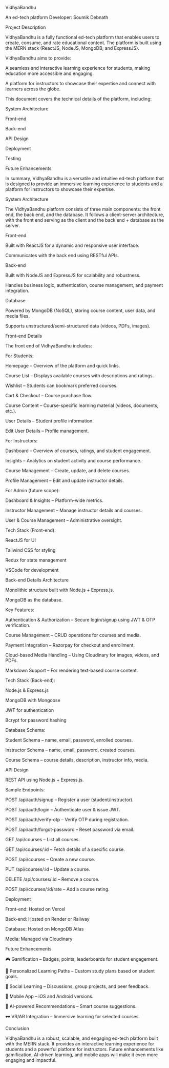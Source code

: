 VidhyaBandhu

An ed-tech platform
Developer: Soumik Debnath


Project Description

VidhyaBandhu is a fully functional ed-tech platform that enables users to create, consume, and rate educational content. The platform is built using the MERN stack (ReactJS, NodeJS, MongoDB, and ExpressJS).

VidhyaBandhu aims to provide:

A seamless and interactive learning experience for students, making education more accessible and engaging.

A platform for instructors to showcase their expertise and connect with learners across the globe.

This document covers the technical details of the platform, including:

System Architecture

Front-end

Back-end

API Design

Deployment

Testing

Future Enhancements

In summary, VidhyaBandhu is a versatile and intuitive ed-tech platform that is designed to provide an immersive learning experience to students and a platform for instructors to showcase their expertise.

System Architecture

The VidhyaBandhu platform consists of three main components: the front end, the back end, and the database. It follows a client-server architecture, with the front end serving as the client and the back end + database as the server.

Front-end

Built with ReactJS for a dynamic and responsive user interface.

Communicates with the back end using RESTful APIs.

Back-end

Built with NodeJS and ExpressJS for scalability and robustness.

Handles business logic, authentication, course management, and payment integration.

Database

Powered by MongoDB (NoSQL), storing course content, user data, and media files.

Supports unstructured/semi-structured data (videos, PDFs, images).

Front-end Details

The front end of VidhyaBandhu includes:

For Students:

Homepage – Overview of the platform and quick links.

Course List – Displays available courses with descriptions and ratings.

Wishlist – Students can bookmark preferred courses.

Cart & Checkout – Course purchase flow.

Course Content – Course-specific learning material (videos, documents, etc.).

User Details – Student profile information.

Edit User Details – Profile management.

For Instructors:

Dashboard – Overview of courses, ratings, and student engagement.

Insights – Analytics on student activity and course performance.

Course Management – Create, update, and delete courses.

Profile Management – Edit and update instructor details.

For Admin (future scope):

Dashboard & Insights – Platform-wide metrics.

Instructor Management – Manage instructor details and courses.

User & Course Management – Administrative oversight.

Tech Stack (Front-end):

ReactJS for UI

Tailwind CSS for styling

Redux for state management

VSCode for development

Back-end Details
Architecture

Monolithic structure built with Node.js + Express.js.

MongoDB as the database.

Key Features:

Authentication & Authorization – Secure login/signup using JWT & OTP verification.

Course Management – CRUD operations for courses and media.

Payment Integration – Razorpay for checkout and enrollment.

Cloud-based Media Handling – Using Cloudinary for images, videos, and PDFs.

Markdown Support – For rendering text-based course content.

Tech Stack (Back-end):

Node.js & Express.js

MongoDB with Mongoose

JWT for authentication

Bcrypt for password hashing

Database Schema:

Student Schema – name, email, password, enrolled courses.

Instructor Schema – name, email, password, created courses.

Course Schema – course details, description, instructor info, media.

API Design

REST API using Node.js + Express.js.

Sample Endpoints:

POST /api/auth/signup – Register a user (student/instructor).

POST /api/auth/login – Authenticate user & issue JWT.

POST /api/auth/verify-otp – Verify OTP during registration.

POST /api/auth/forgot-password – Reset password via email.

GET /api/courses – List all courses.

GET /api/courses/:id – Fetch details of a specific course.

POST /api/courses – Create a new course.

PUT /api/courses/:id – Update a course.

DELETE /api/courses/:id – Remove a course.

POST /api/courses/:id/rate – Add a course rating.

Deployment

Front-end: Hosted on Vercel

Back-end: Hosted on Render or Railway

Database: Hosted on MongoDB Atlas

Media: Managed via Cloudinary

Future Enhancements

🎮 Gamification – Badges, points, leaderboards for student engagement.

🎯 Personalized Learning Paths – Custom study plans based on student goals.

💬 Social Learning – Discussions, group projects, and peer feedback.

📱 Mobile App – iOS and Android versions.

🤖 AI-powered Recommendations – Smart course suggestions.

🕶️ VR/AR Integration – Immersive learning for selected courses.

Conclusion

VidhyaBandhu is a robust, scalable, and engaging ed-tech platform built with the MERN stack. It provides an interactive learning experience for students and a powerful platform for instructors. Future enhancements like gamification, AI-driven learning, and mobile apps will make it even more engaging and impactful.
